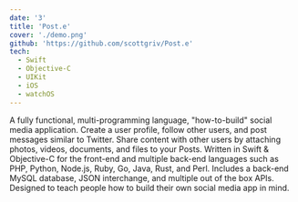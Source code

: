 ```yaml
---
date: '3'
title: 'Post.e'
cover: './demo.png'
github: 'https://github.com/scottgriv/Post.e'
tech:
  - Swift
  - Objective-C
  - UIKit
  - iOS
  - watchOS
---
```


A fully functional, multi-programming language, "how-to-build" social media application. Create a user profile, follow other users, and post messages similar to Twitter. Share content with other users by attaching photos, videos, documents, and files to your Posts. Written in Swift & Objective-C for the front-end and multiple back-end languages such as PHP, Python, Node.js, Ruby, Go, Java, Rust, and Perl. Includes a back-end MySQL database, JSON interchange, and multiple out of the box APIs. Designed to teach people how to build their own social media app in mind.
